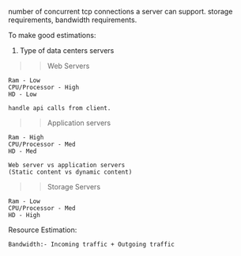 number of concurrent tcp connections a server can support.
storage requirements, bandwidth requirements. 

To make good estimations:

1. Type of data centers servers
>>  Web Servers 
    
    Ram - Low 
    CPU/Processor - High
    HD - Low
    
    handle api calls from client. 

>>  Application servers

    Ram - High 
    CPU/Processor - Med
    HD - Med

    Web server vs application servers
    (Static content vs dynamic content)

>> Storage Servers

    Ram - Low
    CPU/Processor - Med
    HD - High


Resource Estimation:

    Bandwidth:- Incoming traffic + Outgoing traffic




    


